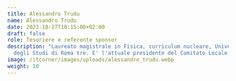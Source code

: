 ```yaml
---
title: Alessandro Trudu
name: Alessandro Trudu
date: 2023-10-27T10:15:00+02:00
draft: false
role: Tesoriere e referente sponsor
description: "Laureato magistrale in Fisica, curriculum nucleare, Università
  degli Studi di Roma tre. E' l'attuale presidente del Comitato Locale. "
image: /itcorner/images/uploads/alessandro_trudu.webp
weight: 10
---
```

